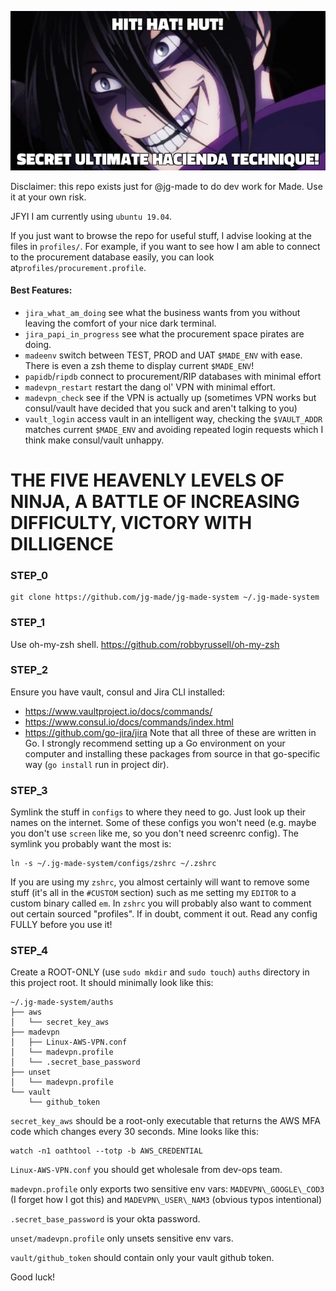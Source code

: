 ![hacienda ninja](https://github.com/jg-made/jg-made-system/blob/master/img/hacienda-ninja.png)

Disclaimer: this repo exists just for @jg-made to do dev work for Made. Use it at your own risk.

JFYI I am currently using `ubuntu 19.04`.

If you just want to browse the repo for useful stuff, I advise looking at the files in `profiles/`.
For example, if you want to see how I am able to connect to the procurement database easily, you can look at`profiles/procurement.profile`.

#### Best Features:
- `jira_what_am_doing` see what the business wants from you without leaving the comfort of your nice dark terminal.
- `jira_papi_in_progress` see what the procurement space pirates are doing.
- `madeenv` switch between TEST, PROD and UAT `$MADE_ENV` with ease. There is even a zsh theme to display current `$MADE_ENV`!
- `papidb`/`ripdb` connect to procurement/RIP databases with minimal effort
- `madevpn_restart` restart the dang ol' VPN with minimal effort.
- `madevpn_check` see if the VPN is actually up (sometimes VPN works but consul/vault have decided that you suck and aren't talking to you)
- `vault_login` access vault in an intelligent way, checking the `$VAULT_ADDR` matches current `$MADE_ENV` and avoiding repeated login requests which I think make consul/vault unhappy.

# THE FIVE HEAVENLY LEVELS OF NINJA, A BATTLE OF INCREASING DIFFICULTY, VICTORY WITH DILLIGENCE

### STEP_0
```
git clone https://github.com/jg-made/jg-made-system ~/.jg-made-system
```

### STEP_1
Use oh-my-zsh shell.
https://github.com/robbyrussell/oh-my-zsh

### STEP_2
Ensure you have vault, consul and Jira CLI installed:
- https://www.vaultproject.io/docs/commands/
- https://www.consul.io/docs/commands/index.html
- https://github.com/go-jira/jira
Note that all three of these are written in Go. I strongly recommend setting up a Go environment on your computer and installing these packages from source in that go-specific way (`go install` run in project dir).

### STEP_3
Symlink the stuff in `configs` to where they need to go. Just look up their names on the internet.
Some of these configs you won't need (e.g. maybe you don't use `screen` like me, so you don't need screenrc config).
The symlink you probably want the most is: 
```
ln -s ~/.jg-made-system/configs/zshrc ~/.zshrc
```
If you are using my `zshrc`, you almost certainly will want to remove some stuff (it's all in the `#CUSTOM` section) such as me setting my `EDITOR` to a custom binary called `em`. In `zshrc` you will probably also want to comment out certain sourced "profiles". If in doubt, comment it out.
Read any config FULLY before you use it!

### STEP_4
Create a ROOT-ONLY (use `sudo mkdir` and `sudo touch`) `auths` directory in this project root. It should minimally look like this:
```
~/.jg-made-system/auths
├── aws
│   └── secret_key_aws
├── madevpn
│   ├── Linux-AWS-VPN.conf
│   └── madevpn.profile
│   └── .secret_base_password
├── unset
│   └── madevpn.profile
└── vault
    └── github_token
```

`secret_key_aws` should be a root-only executable that returns the AWS MFA code which changes every 30 seconds.
Mine looks like this:
```
watch -n1 oathtool --totp -b AWS_CREDENTIAL
```

`Linux-AWS-VPN.conf` you should get wholesale from dev-ops team.

`madevpn.profile` only exports two sensitive env vars: `MADEVPN\_GOOGLE\_COD3` (I forget how I got this) and `MADEVPN\_USER\_NAM3` (obvious typos intentional)

`.secret_base_password` is your okta password.

`unset/madevpn.profile` only unsets sensitive env vars.

`vault/github_token` should contain only your vault github token.

Good luck!
